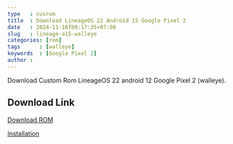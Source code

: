 ```yaml
---
type   : cusrom
title  : Download LineageOS 22 Android 15 Google Pixel 2
date   : 2024-11-16T09:17:35+07:00
slug   : lineage-a15-walleye
categories: [rom]
tags      : [walleye]
keywords  : [Google Pixel 2]
author :
---
```


Download Custom Rom LineageOS 22 android 12 Google Pixel 2 (walleye).


## Download Link
[Download ROM](https://xdaforums.com/t/official-lineageos-22-0-for-the-google-pixel-2.4649873/)

[Installation](https://wiki.lineageos.org/devices/walleye/install/)
